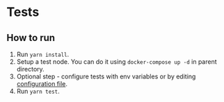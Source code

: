 # Tests

## How to run

1. Run `yarn install`.
2. Setup a test node. You can do it using `docker-compose up -d` in parent directory.
3. Optional step - configure tests with env variables or by editing [configuration file](src/config.ts).
4. Run `yarn test`.

